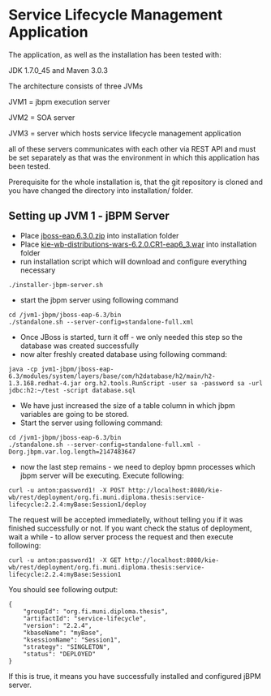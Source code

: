 Service Lifecycle Management Application
======================

The application, as well as the installation has been tested with:

JDK 1.7.0_45 and Maven 3.0.3

The architecture consists of three JVMs

JVM1 = jbpm execution server

JVM2 = SOA server

JVM3 = server which hosts service lifecycle management application


all of these servers communicates with each other via REST API and must be set separately as that was the environment in which this application has been tested.


Prerequisite for the whole installation is, that the git repository is cloned and you have changed the directory into installation/ folder.

Setting up JVM 1 - jBPM Server
-------------------------------
- Place [jboss-eap.6.3.0.zip](http://www.jboss.org/download-manager/file/jboss-eap-6.3.0.GA.zip) into installation folder
- Place [kie-wb-distributions-wars-6.2.0.CR1-eap6_3.war](http://repository.jboss.org/nexus/content/groups/public-jboss/org/kie/kie-wb-distribution-wars/6.2.0.CR1/kie-wb-distribution-wars-6.2.0.CR1-eap6_3.war) into installation folder
- run installation script which will download and configure everything necessary

```
./installer-jbpm-server.sh

```
- start the jbpm server using following command 
```
cd /jvm1-jbpm/jboss-eap-6.3/bin
./standalone.sh --server-config=standalone-full.xml
```
- Once JBoss is started, turn it off - we only needed this step so the database was created successfully
- now alter freshly created database using following command:

```
java -cp jvm1-jbpm/jboss-eap-6.3/modules/system/layers/base/com/h2database/h2/main/h2-1.3.168.redhat-4.jar org.h2.tools.RunScript -user sa -password sa -url jdbc:h2:~/test -script database.sql

```
- We have just increased the size of a table column in which jbpm variables are going to be stored.
- Start the server using following command:

```
cd /jvm1-jbpm/jboss-eap-6.3/bin
./standalone.sh --server-config=standalone-full.xml -Dorg.jbpm.var.log.length=2147483647
```
- now the last step remains - we need to deploy bpmn processes which jbpm server will be executing. Execute following:
```
curl -u anton:password1! -X POST http://localhost:8080/kie-wb/rest/deployment/org.fi.muni.diploma.thesis:service-lifecycle:2.2.4:myBase:Session1/deploy
```

The request will be accepted immediatelly, without telling you if it was finished successfully or not. If you want check the status of deployment, wait a while - to allow server process the request and then execute following:
```
curl -u anton:password1! -X GET http://localhost:8080/kie-wb/rest/deployment/org.fi.muni.diploma.thesis:service-lifecycle:2.2.4:myBase:Session1
```

You should see following output:
```
{
    "groupId": "org.fi.muni.diploma.thesis",
    "artifactId": "service-lifecycle",
    "version": "2.2.4",
    "kbaseName": "myBase",
    "ksessionName": "Session1",
    "strategy": "SINGLETON",
    "status": "DEPLOYED"
}
```
If this is true, it means you have successfully installed and configured jBPM server.

